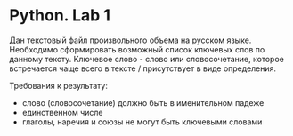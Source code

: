# Python. Lab 1

Дан текстовый файл произвольного объема на русском языке. Необходимо сформировать возможный список ключевых слов по данному тексту. Ключевое слово - слово или словосочетание, которое встречается чаще всего в тексте / присутствует в виде определения.

Требования к результату:
* слово (словосочетание) должно быть в именительном падеже
* единственном числе
* глаголы, наречия и союзы не могут быть ключевыми словами
